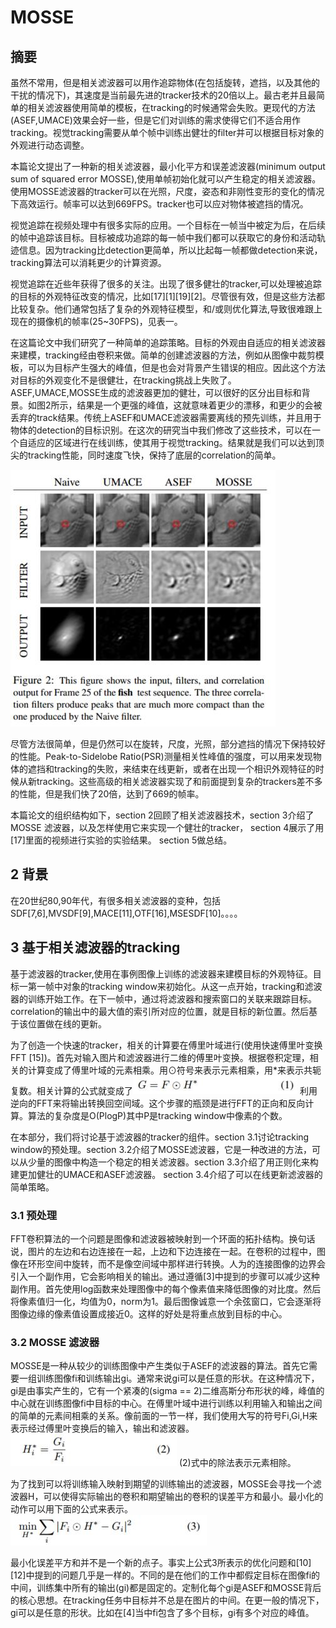 # MOSSE

## 摘要

虽然不常用，但是相关滤波器可以用作追踪物体(在包括旋转，遮挡，以及其他的干扰的情况下)，其速度是当前最先进的tracker技术的20倍以上。最古老并且最简单的相关滤波器使用简单的模板，在tracking的时候通常会失败。更现代的方法(ASEF,UMACE)效果会好一些，但是它们对训练的需求使得它们不适合用作tracking。视觉tracking需要从单个帧中训练出健壮的filter并可以根据目标对象的外观进行动态调整。

本篇论文提出了一种新的相关滤波器，最小化平方和误差滤波器(minimum output sum of squared error MOSSE),使用单帧初始化就可以产生稳定的相关滤波器。使用MOSSE滤波器的tracker可以在光照，尺度，姿态和非刚性变形的变化的情况下高效运行。帧率可以达到669FPS。tracker也可以应对物体被遮挡的情况。

视觉追踪在视频处理中有很多实际的应用。一个目标在一帧当中被定为后，在后续的帧中追踪该目标。目标被成功追踪的每一帧中我们都可以获取它的身份和活动轨迹信息。因为tracking比detection更简单，所以比起每一帧都做detection来说，tracking算法可以消耗更少的计算资源。

视觉追踪在近些年获得了很多的关注。出现了很多健壮的tracker,可以处理被追踪的目标的外观特征改变的情况，比如[17][1][19][2]。尽管很有效，但是这些方法都比较复杂。他们通常包括了复杂的外观特征模型，和/或则优化算法,导致很难跟上现在的摄像机的帧率(25~30FPS)，见表一。

在这篇论文中我们研究了一种简单的追踪策略。目标的外观由自适应的相关滤波器来建模，tracking经由卷积来做。简单的创建滤波器的方法，例如从图像中裁剪模板，可以为目标产生强大的峰值，但是也会对背景产生错误的相应。因此这个方法对目标的外观变化不是很健壮，在tracking挑战上失败了。ASEF,UMACE,MOSSE生成的滤波器更加的健壮，可以很好的区分出目标和背景。如图2所示，结果是一个更强的峰值，这就意味着更少的漂移，和更少的会被丢弃的track结果。传统上ASEF和UMACE滤波器需要离线的预先训练，并且用于物体的detection的目标识别。在这次的研究当中我们修改了这些技术，可以在一个自适应的区域进行在线训练，使其用于视觉tracking。结果就是我们可以达到顶尖的tracking性能，同时速度飞快，保持了底层的correlation的简单。

![image](img/img1.jpg)

尽管方法很简单，但是仍然可以在旋转，尺度，光照，部分遮挡的情况下保持较好的性能。Peak-to-Sidelobe Ratio(PSR)测量相关性峰值的强度，可以用来发现物体的遮挡和tracking的失败，来结束在线更新，或者在出现一个相识外观特征的时候从新tracking。这些高级的相关滤波器实现了和前面提到复杂的trackers差不多的性能，但是我们快了20倍，达到了669的帧率。

本篇论文的组织结构如下，section 2回顾了相关滤波器技术，section 3介绍了MOSSE 滤波器，以及怎样使用它来实现一个健壮的tracker， section 4展示了用[17]里面的视频进行实验的实验结果。 section 5做总结。

## 2 背景

在20世纪80,90年代，有很多相关滤波器的变种，包括SDF[7,6],MVSDF[9],MACE[11],OTF[16],MSESDF[10]。。。。

## 3 基于相关滤波器的tracking

基于滤波器的tracker,使用在事例图像上训练的滤波器来建模目标的外观特征。目标一第一帧中对象的tracking window来初始化。从这一点开始，tracking和滤波器的训练开始工作。在下一帧中，通过将滤波器和搜索窗口的关联来跟踪目标。correlation的输出中的最大值的索引所对应的位置，就是目标的新位置。然后基于该位置做在线的更新。

为了创造一个快速的tracker，相关的计算要在傅里叶域进行(使用快速傅里叶变换FFT [15])。首先对输入图片和滤波器进行二维的傅里叶变换。根据卷积定理，相关的计算变成了傅里叶域的元素相乘。用⊙符号来表示元素相乘，用*来表示共轭复数。相关计算的公式就变成了![image](img/img2.jpg)
利用逆向的FFT来将输出转换回空间域。这个步骤的瓶颈是进行FFT的正向和反向计算。算法的复杂度是O(PlogP)其中P是tracking window中像素的个数。

在本部分，我们将讨论基于滤波器的tracker的组件。section 3.1讨论tracking window的预处理。section 3.2介绍了MOSSE滤波器，它是一种改进的方法，可以从少量的图像中构造一个稳定的相关滤波器。section 3.3介绍了用正则化来构建更加健壮的UMACE和ASEF滤波器。 section 3.4介绍了可以在线更新滤波器的简单策略。

### 3.1 预处理

FFT卷积算法的一个问题是图像和滤波器被映射到一个环面的拓扑结构。换句话说，图片的左边和右边连接在一起，上边和下边连接在一起。在卷积的过程中，图像在环形空间中旋转，而不是像空间域中那样进行转换。人为的连接图像的边界会引入一个副作用，它会影响相关的输出。通过遵循[3]中提到的步骤可以减少这种副作用。首先使用log函数来处理图像中的每个像素值来降低图像的对比度。然后将像素值归一化，均值为0，norm为1。最后图像诚意一个余弦窗口，它会逐渐将图像边缘的像素值设置成接近0。这样的好处是将重点放到目标的中心。

### 3.2 MOSSE 滤波器

MOSSE是一种从较少的训练图像中产生类似于ASEF的滤波器的算法。首先它需要一组训练图像fi和训练输出gi。通常来说gi可以是任意的形状。在这种情况下，gi是由事实产生的，它有一个紧凑的(sigma == 2)二维高斯分布形状的峰，峰值的中心就在训练图像fi中目标的中心。在傅里叶域中进行训练以利用输入和输出之间的简单的元素间相乘的关系。像前面的一节一样，我们使用大写的符号Fi,Gi,H来表示经过傅里叶变换后的输入，输出和滤波器。![image](img/img3.jpg)
(2)式中的除法表示元素相除。

为了找到可以将训练输入映射到期望的训练输出的滤波器，MOSSE会寻找一个滤波器H，可以使得实际输出的卷积和期望输出的卷积的误差平方和最小。最小化的动作可以用下面的公式来表示。![image](img/img4.jpg)

最小化误差平方和并不是一个新的点子。事实上公式3所表示的优化问题和[10][12]中提到的问题几乎是一样的。不同的是在他们的工作中都假定目标在图像fi的中间，训练集中所有的输出(gi)都是固定的。定制化每个gi是ASEF和MOSSE背后的核心思想。在tracking任务中目标并不总是在图片的中间。在更一般的情况下，gi可以是任意的形状。比如在[4]当中fi包含了多个目标，gi有多个对应的峰值。

